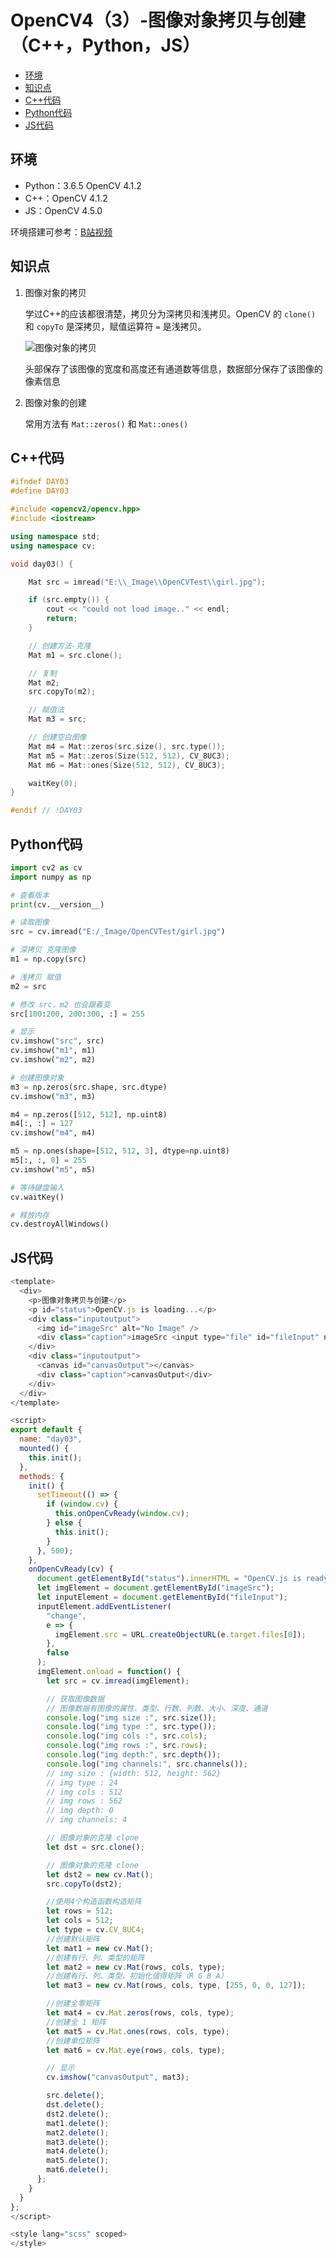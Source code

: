 # OpenCV4（3）-图像对象拷贝与创建（C++，Python，JS）

  - [环境](#%E7%8E%AF%E5%A2%83)
  - [知识点](#%E7%9F%A5%E8%AF%86%E7%82%B9)
  - [C++代码](#c%E4%BB%A3%E7%A0%81)
  - [Python代码](#python%E4%BB%A3%E7%A0%81)
  - [JS代码](#js%E4%BB%A3%E7%A0%81)

## 环境
* Python：3.6.5 OpenCV 4.1.2
* C++：OpenCV 4.1.2
* JS：OpenCV 4.5.0

环境搭建可参考：[B站视频](http://space.bilibili.com/365916694/#/)

## 知识点
1. 图像对象的拷贝

    学过C++的应该都很清楚，拷贝分为深拷贝和浅拷贝。OpenCV 的 `clone()` 和 `copyTo` 是深拷贝，赋值运算符 `=` 是浅拷贝。

    ![图像对象的拷贝](https://cdn.jsdelivr.net/gh/ylsislove/image-home/test/20201109232731.png)

    头部保存了该图像的宽度和高度还有通道数等信息，数据部分保存了该图像的像素信息

2. 图像对象的创建

    常用方法有 `Mat::zeros()` 和 `Mat::ones()`

## C++代码
```c++
#ifndef DAY03
#define DAY03

#include <opencv2/opencv.hpp>
#include <iostream>

using namespace std;
using namespace cv;

void day03() {

	Mat src = imread("E:\\_Image\\OpenCVTest\\girl.jpg");

	if (src.empty()) {
		cout << "could not load image.." << endl;
		return;
	}

	// 创建方法-克隆
	Mat m1 = src.clone();

	// 复制
	Mat m2;
	src.copyTo(m2);

	// 赋值法
	Mat m3 = src;

	// 创建空白图像
	Mat m4 = Mat::zeros(src.size(), src.type());
	Mat m5 = Mat::zeros(Size(512, 512), CV_8UC3);
	Mat m6 = Mat::ones(Size(512, 512), CV_8UC3);

	waitKey(0);
}

#endif // !DAY03
```

## Python代码
```python
import cv2 as cv
import numpy as np

# 查看版本
print(cv.__version__)

# 读取图像
src = cv.imread("E:/_Image/OpenCVTest/girl.jpg")

# 深拷贝 克隆图像
m1 = np.copy(src)

# 浅拷贝 赋值
m2 = src

# 修改 src，m2 也会跟着变
src[100:200, 200:300, :] = 255

# 显示
cv.imshow("src", src)
cv.imshow("m1", m1)
cv.imshow("m2", m2)

# 创建图像对象
m3 = np.zeros(src.shape, src.dtype)
cv.imshow("m3", m3)

m4 = np.zeros([512, 512], np.uint8)
m4[:, :] = 127
cv.imshow("m4", m4)

m5 = np.ones(shape=[512, 512, 3], dtype=np.uint8)
m5[:, :, 0] = 255
cv.imshow("m5", m5)

# 等待键盘输入
cv.waitKey()

# 释放内存
cv.destroyAllWindows()
```

## JS代码
```js
<template>
  <div>
    <p>图像对象拷贝与创建</p>
    <p id="status">OpenCV.js is loading...</p>
    <div class="inputoutput">
      <img id="imageSrc" alt="No Image" />
      <div class="caption">imageSrc <input type="file" id="fileInput" name="file" /></div>
    </div>
    <div class="inputoutput">
      <canvas id="canvasOutput"></canvas>
      <div class="caption">canvasOutput</div>
    </div>
  </div>
</template>

<script>
export default {
  name: "day03",
  mounted() {
    this.init();
  },
  methods: {
    init() {
      setTimeout(() => {
        if (window.cv) {
          this.onOpenCvReady(window.cv);
        } else {
          this.init();
        }
      }, 500);
    },
    onOpenCvReady(cv) {
      document.getElementById("status").innerHTML = "OpenCV.js is ready.";
      let imgElement = document.getElementById("imageSrc");
      let inputElement = document.getElementById("fileInput");
      inputElement.addEventListener(
        "change",
        e => {
          imgElement.src = URL.createObjectURL(e.target.files[0]);
        },
        false
      );
      imgElement.onload = function() {
        let src = cv.imread(imgElement);

        // 获取图像数据
        // 图像数据有图像的属性、类型、行数、列数、大小、深度、通道
        console.log("img size :", src.size());
        console.log("img type :", src.type());
        console.log("img cols :", src.cols);
        console.log("img rows :", src.rows);
        console.log("img depth:", src.depth());
        console.log("img channels:", src.channels());
        // img size : {width: 512, height: 562}
        // img type : 24
        // img cols : 512
        // img rows : 562
        // img depth: 0
        // img channels: 4

        // 图像对象的克隆 clone
        let dst = src.clone();

        // 图像对象的克隆 clone
        let dst2 = new cv.Mat();
        src.copyTo(dst2);

        //使用4个构造函数构造矩阵
        let rows = 512;
        let cols = 512;
        let type = cv.CV_8UC4;
        //创建默认矩阵
        let mat1 = new cv.Mat();
        //创建有行、列、类型的矩阵
        let mat2 = new cv.Mat(rows, cols, type);
        //创建有行、列、类型、初始化值得矩阵（R G B A）
        let mat3 = new cv.Mat(rows, cols, type, [255, 0, 0, 127]);

        //创建全零矩阵
        let mat4 = cv.Mat.zeros(rows, cols, type);
        //创建全 1 矩阵
        let mat5 = cv.Mat.ones(rows, cols, type);
        //创建单位矩阵
        let mat6 = cv.Mat.eye(rows, cols, type);

        // 显示
        cv.imshow("canvasOutput", mat3);

        src.delete();
        dst.delete();
        dst2.delete();
        mat1.delete();
        mat2.delete();
        mat3.delete();
        mat4.delete();
        mat5.delete();
        mat6.delete();
      };
    }
  }
};
</script>

<style lang="scss" scoped>
</style>
```